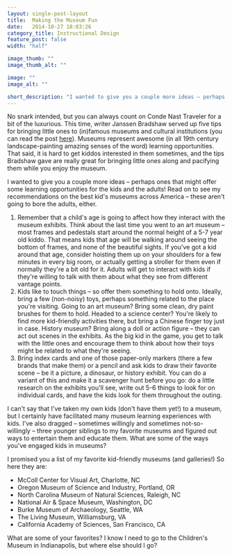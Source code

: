 ```yaml
---
layout: single-post-layout
title:  Making the Museum Fun
date:   2014-10-27 18:03:26
category_title: Instructional Design
feature_post: false
width: "half"

image_thumb: ""
image_thumb_alt: ""

image: ""
image_alt: ""

short_description: "I wanted to give you a couple more ideas – perhaps ones that might offer some learning opportunities for the kids and the adults! Read on to see my recommendations on the best kid's museums across America – these aren't going to bore the adults, either."
---
```


No snark intended, but you can always count on Conde Nast Traveler for a bit of the luxurious. This time, writer Janssen Bradshaw served up five tips for bringing little ones to (in)famous museums and cultural institutions (you can read the post [here](http://www.cntraveler.com/stories/2014-10-03/how-to-make-museums-fun-for-kids?mbid=tumblr)). Museums represent awesome (in all 19th century landscape-painting amazing senses of the word) learning opportunities. That said, it is hard to get kiddos interested in them sometimes, and the tips Bradshaw gave are really great for bringing little ones along and pacifying them while you enjoy the museum.

I wanted to give you a couple more ideas – perhaps ones that might offer some learning opportunities for the kids and the adults! Read on to see my recommendations on the best kid's museums across America – these aren't going to bore the adults, either.

1. Remember that a child's age is going to affect how they interact with the museum exhibits. Think about the last time you went to an art museum – most frames and pedestals start around the normal height of a 5-7 year old kiddo. That means kids that age will be walking around seeing the bottom of frames, and none of the beautiful sights. If you've got a kid around that age, consider hoisting them up on your shoulders for a few minutes in every big room, or actually getting a stroller for them even if normally they're a bit old for it. Adults will get to interact with kids if they're willing to talk with them about what they see from different vantage points.
2. Kids like to touch things – so offer them something to hold onto. Ideally, bring a few (non-noisy) toys, perhaps something related to the place you're visiting. Going to an art museum? Bring some clean, dry paint brushes for them to hold. Headed to a science center? You're likely to find more kid-friendly activities there, but bring a Chinese finger toy just in case. History museum? Bring along a doll or action figure – they can act out scenes in the exhibits. As the big kid in the game, you get to talk with the little ones and encourage them to think about how their toys might be related to what they're seeing.
3. Bring index cards and one of those paper-only markers (there a few brands that make them) or a pencil and ask kids to draw their favorite scene – be it a picture, a dinosaur, or history exhibit. You can do a variant of this and make it a scavenger hunt before you go: do a little research on the exhibits you'll see, write out 5-6 things to look for on individual cards, and have the kids look for them throughout the outing.

I can't say that I've taken my own kids (don't have them yet!) to a museum, but I certainly have facilitated many museum learning experiences with kids. I've also dragged – sometimes willingly and sometimes not-so-willingly – three younger siblings to my favorite museums and figured out ways to entertain them and educate them. What are some of the ways you've engaged kids in museums?

I promised you a list of my favorite kid-friendly museums (and galleries!) So here they are:

* McColl Center for Visual Art, Charlotte, NC
* Oregon Museum of Science and Industry, Portland, OR
* North Carolina Museum of Natural Sciences, Raleigh, NC
* National Air & Space Museum, Washington, DC
* Burke Museum of Archaeology, Seattle, WA
* The Living Museum, Williamsburg, VA
* California Academy of Sciences, San Francisco, CA

What are some of your favorites? I know I need to go to the Children's Museum in Indianapolis, but where else should I go?

